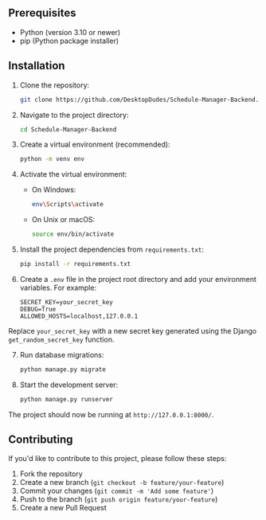 
## Prerequisites

- Python (version 3.10 or newer)
- pip (Python package installer)

## Installation

1. Clone the repository:

    ```bash
    git clone https://github.com/DesktopDudes/Schedule-Manager-Backend.git
    ```

2. Navigate to the project directory:

    ```bash
    cd Schedule-Manager-Backend
    ```

3. Create a virtual environment (recommended):

    ```bash
    python -m venv env
    ```

4. Activate the virtual environment:

    - On Windows:

        ```bash
        env\Scripts\activate
        ```

    - On Unix or macOS:

        ```bash
        source env/bin/activate
        ```

5. Install the project dependencies from `requirements.txt`:

    ```bash
    pip install -r requirements.txt
    ```

6. Create a `.env` file in the project root directory and add your environment variables. For example:

    ```
    SECRET_KEY=your_secret_key
    DEBUG=True
    ALLOWED_HOSTS=localhost,127.0.0.1
    ```

Replace `your_secret_key` with a new secret key generated using the Django `get_random_secret_key` function.

7. Run database migrations:

    ```bash
    python manage.py migrate
    ```

8. Start the development server:

    ```bash
    python manage.py runserver
    ```

The project should now be running at `http://127.0.0.1:8000/`.

## Contributing

If you'd like to contribute to this project, please follow these steps:

1. Fork the repository
2. Create a new branch (`git checkout -b feature/your-feature`)
3. Commit your changes (`git commit -m 'Add some feature'`)
4. Push to the branch (`git push origin feature/your-feature`)
5. Create a new Pull Request
